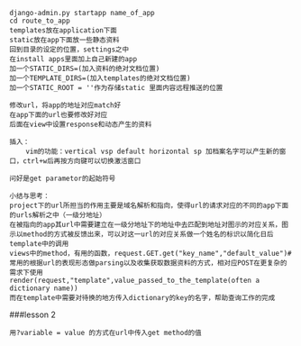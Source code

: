 	django-admin.py startapp name_of_app
	cd route_to_app
	templates放在application下面
	static放在app下面放一些静态资料
	回到目录的设定的位置，settings之中
	在install apps里面加上自己新建的app
	加一个STATIC_DIRS=(加入资料的绝对文档位置)
	加一个TEMPLATE_DIRS=(加入templates的绝对文档位置)
	加一个STATIC_ROOT = ''作为存储static 里面内容远程推送的位置
	
	修改url，将app的地址对应match好
	在app下面的url也要修改好对应
	后面在view中设置response和动态产生的资料
	
	插入：
		vim的功能：vertical vsp default horizontal sp 加档案名字可以产生新的窗口，ctrl+w后再按方向键可以切换激活窗口
	
	问好是get parametor的起始符号
	
	小结与思考：
	project下的url所担当的作用主要是域名解析和指向，使得url的请求对应的不同的app下面的urls解析之中（一级分地址）
	在被指向的app其url中需要建立在一级分地址下的地址中去匹配到地址对图示的对应关系，图示以method的方式被反馈出来，可以对这一url的对应关系做一个姓名的标识以简化日后template中的调用
	views中的method，有用的函数，request.GET.get("key_name","default_value")#常用的根据url的表现形态做parsing以及收集获取数据资料的方式，相对应POST在更复杂的需求下使用
	render(request,"template",value_passed_to_the_template(often a dictionary name))
	而在template中需要对待换的地方传入dictionary的key的名字，帮助查询工作的完成
	
###lesson 2

	用?variable = value 的方式在url中传入get method的值